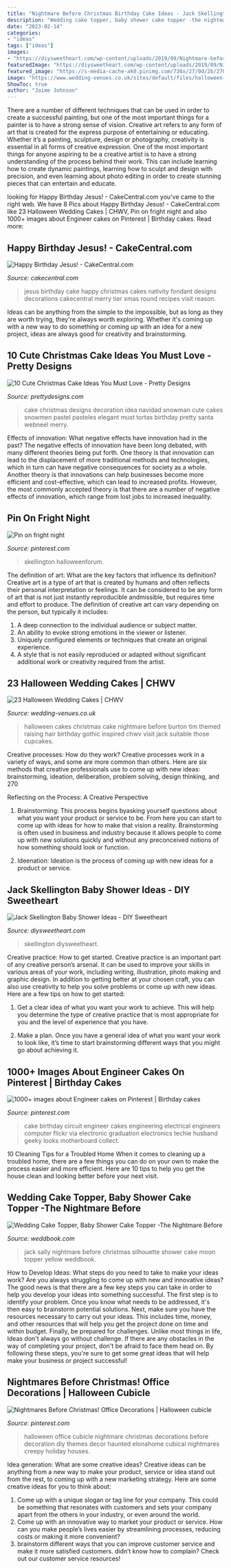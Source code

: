 ```yaml
---
title: "Nightmare Before Christmas Birthday Cake Ideas - Jack Skellington Baby Shower Ideas"
description: "Wedding cake topper, baby shower cake topper -the nightmare before"
date: "2023-02-14"
categories:
- "ideas"
tags: ["ideas"]
images:
- "https://diysweetheart.com/wp-content/uploads/2019/09/Nightmare-before-Christmas-Cupcake-stand.jpg"
featuredImage: "https://diysweetheart.com/wp-content/uploads/2019/09/Nightmare-before-Christmas-Cupcake-stand.jpg"
featured_image: "https://s-media-cache-ak0.pinimg.com/736x/27/0d/2b/270d2bbf9942e50b6bbe7f0e4209645e.jpg"
image: "https://www.wedding-venues.co.uk/sites/default/files/halloween-wedding-cakes-partydecor88.jpg"
ShowToc: true
author: "Jaime Johnson"
---
```



There are a number of different techniques that can be used in order to create a successful painting, but one of the most important things for a painter is to have a strong sense of vision.
Creative art refers to any form of art that is created for the express purpose of entertaining or educating. Whether it’s a painting, sculpture, design or photography, creativity is essential in all forms of creative expression. One of the most important things for anyone aspiring to be a creative artist is to have a strong understanding of the process behind their work. This can include learning how to create dynamic paintings, learning how to sculpt and design with precision, and even learning about photo editing in order to create stunning pieces that can entertain and educate.

	

		
looking for Happy Birthday Jesus! - CakeCentral.com you've came to the right web. We have 8 Pics about Happy Birthday Jesus! - CakeCentral.com like 23 Halloween Wedding Cakes | CHWV, Pin on fright night and also 1000+ images about Engineer cakes on Pinterest | Birthday cakes. Read more:
		
    
## Happy Birthday Jesus! - CakeCentral.com

<img loading=lazy src="https://cdn001.cakecentral.com/gallery/2015/03/900_50098AIep_happy-birthday-jesus.jpg" onerror="this.onerror=null;this.src='https://tse2.mm.bing.net/th?id=OIP.pZFj6YjjgYjKawZNTOv_4AHaHL&amp;pid=15.1';" alt="Happy Birthday Jesus! - CakeCentral.com">

_Source: cakecentral.com_

>jesus birthday cake happy christmas cakes nativity fondant designs decorations cakecentral merry tier xmas round recipes visit reason. 

	

Ideas can be anything from the simple to the impossible, but as long as they are worth trying, they're always worth exploring. Whether it's coming up with a new way to do something or coming up with an idea for a new project, ideas are always good for creativity and brainstorming.

    
## 10 Cute Christmas Cake Ideas You Must Love - Pretty Designs

<img loading=lazy src="https://www.prettydesigns.com/wp-content/uploads/2014/12/Christmas-Cake-Idea-Snowma.jpg" onerror="this.onerror=null;this.src='https://tse4.mm.bing.net/th?id=OIP.AMdTKvUF4Ad14kFNTbLfvwHaF1&amp;pid=15.1';" alt="10 Cute Christmas Cake Ideas You Must Love - Pretty Designs">

_Source: prettydesigns.com_

>cake christmas designs decoration idea navidad snowman cute cakes snowmen pastel pasteles elegant must tortas birthday pretty santa webneel merry. 

	

Effects of innovation: What negative effects have innovation had in the past?
The negative effects of innovation have been long debated, with many different theories being put forth. One theory is that innovation can lead to the displacement of more traditional methods and technologies, which in turn can have negative consequences for society as a whole. Another theory is that innovations can help businesses become more efficient and cost-effective, which can lead to increased profits. However, the most commonly accepted theory is that there are a number of negative effects of innovation, which range from lost jobs to increased inequality.

    
## Pin On Fright Night

<img loading=lazy src="https://i.pinimg.com/originals/93/f8/c1/93f8c147695696a522f2d23884a7d097.jpg" onerror="this.onerror=null;this.src='https://tse3.mm.bing.net/th?id=OIP.Tew0_091v4_evTe3QBxLVwHaJ4&amp;pid=15.1';" alt="Pin on fright night">

_Source: pinterest.com_

>skellington halloweenforum. 

	

The definition of art: What are the key factors that influence its definition?
Creative art is a type of art that is created by humans and often reflects their personal interpretation or feelings. It can be considered to be any form of art that is not just instantly reproducible andmissible, but requires time and effort to produce. The definition of creative art can vary depending on the person, but typically it includes:
1. A deep connection to the individual audience or subject matter.
2. An ability to evoke strong emotions in the viewer or listener.
3. Uniquely configured elements or techniques that create an original experience.
4. A style that is not easily reproduced or adapted without significant additional work or creativity required from the artist.

    
## 23 Halloween Wedding Cakes | CHWV

<img loading=lazy src="https://www.wedding-venues.co.uk/sites/default/files/halloween-wedding-cakes-partydecor88.jpg" onerror="this.onerror=null;this.src='https://tse2.mm.bing.net/th?id=OIP.s9s2u5qCgo-VUaoMqVN2-gHaLw&amp;pid=15.1';" alt="23 Halloween Wedding Cakes | CHWV">

_Source: wedding-venues.co.uk_

>halloween cakes christmas cake nightmare before burton tim themed raising hair birthday gothic inspired chwv visit jack suitable those cupcakes. 

	

Creative processes: How do they work?
Creative processes work in a variety of ways, and some are more common than others. Here are six methods that creative professionals use to come up with new ideas: brainstorming, ideation, deliberation, problem solving, design thinking, and 270

Reflecting on the Process: A Creative Perspective

1. Brainstorming: This process begins byasking yourself questions about what you want your product or service to be. From here you can start to come up with ideas for how to make that vision a reality. Brainstorming is often used in business and industry because it allows people to come up with new solutions quickly and without any preconceived notions of how something should look or function.

2. Ideenation: Ideation is the process of coming up with new ideas for a product or service.

    
## Jack Skellington Baby Shower Ideas - DIY Sweetheart

<img loading=lazy src="https://diysweetheart.com/wp-content/uploads/2019/09/Nightmare-before-Christmas-Cupcake-stand.jpg" onerror="this.onerror=null;this.src='https://tse2.mm.bing.net/th?id=OIP.Vy68ACwOFHO_8jzEzq89cAHaHa&amp;pid=15.1';" alt="Jack Skellington Baby Shower Ideas - DIY Sweetheart">

_Source: diysweetheart.com_

>skellington diysweetheart. 

	

Creative practice: How to get started.
Creative practice is an important part of any creative person’s arsenal. It can be used to improve your skills in various areas of your work, including writing, illustration, photo making and graphic design. In addition to getting better at your chosen craft, you can also use creativity to help you solve problems or come up with new ideas. Here are a few tips on how to get started:
1. Get a clear idea of what you want your work to achieve. This will help you determine the type of creative practice that is most appropriate for you and the level of experience that you have.

2. Make a plan. Once you have a general idea of what you want your work to look like, it’s time to start brainstorming different ways that you might go about achieving it.

    
## 1000+ Images About Engineer Cakes On Pinterest | Birthday Cakes

<img loading=lazy src="https://s-media-cache-ak0.pinimg.com/736x/27/0d/2b/270d2bbf9942e50b6bbe7f0e4209645e.jpg" onerror="this.onerror=null;this.src='https://tse2.mm.bing.net/th?id=OIP.4TALA35obJMZGWjseZv85QHaE7&amp;pid=15.1';" alt="1000+ images about Engineer cakes on Pinterest | Birthday cakes">

_Source: pinterest.com_

>cake birthday circuit engineer cakes engineering electrical engineers computer flickr via electronic graduation electronics techie husband geeky looks motherboard collect. 

	

10 Cleaning Tips for a Troubled Home
When it comes to cleaning up a troubled home, there are a few things you can do on your own to make the process easier and more efficient. Here are 10 tips to help you get the house clean and looking better before your next visit.

    
## Wedding Cake Topper, Baby Shower Cake Topper -The Nightmare Before

<img loading=lazy src="http://s3.weddbook.me/t1/2/8/8/2880720/wedding-cake-topper-baby-shower-cake-topper-the-nightmare-before-christmas-jack-and-sally-silhouette-with-a-yellow-moon.jpg" onerror="this.onerror=null;this.src='https://tse3.mm.bing.net/th?id=OIP.9FBZBrlQLjWl65clmUFMxAHaJF&amp;pid=15.1';" alt="Wedding Cake Topper, Baby Shower Cake Topper -The Nightmare Before">

_Source: weddbook.com_

>jack sally nightmare before christmas silhouette shower cake moon topper yellow weddbook. 

	

How to Develop Ideas: What steps do you need to take to make your ideas work?
Are you always struggling to come up with new and innovative ideas? The good news is that there are a few key steps you can take in order to help you develop your ideas into something successful. The first step is to identify your problem. Once you know what needs to be addressed, it's then easy to brainstorm potential solutions. Next, make sure you have the resources necessary to carry out your ideas. This includes time, money, and other resources that will help you get the project done on time and within budget. Finally, be prepared for challenges. Unlike most things in life, Ideas don't always go without challenge. If there are any obstacles in the way of completing your project, don't be afraid to face them head on. By following these steps, you're sure to get some great ideas that will help make your business or project successful!

    
## Nightmares Before Christmas! Office Decorations | Halloween Cubicle

<img loading=lazy src="https://i.pinimg.com/736x/78/66/45/786645fb98facadbe7b14e355612e8f4.jpg" onerror="this.onerror=null;this.src='https://tse3.mm.bing.net/th?id=OIP.40ps-c4Tk7hwiQxl1EkPHgHaJ3&amp;pid=15.1';" alt="Nightmares Before Christmas! Office Decorations | Halloween cubicle">

_Source: pinterest.com_

>halloween office cubicle nightmare christmas decorations before decoration diy themes decor haunted elonahome cubical nightmares creepy holiday houses. 

	

Idea generation: What are some creative ideas?
Creative ideas can be anything from a new way to make your product, service or idea stand out from the rest, to coming up with a new marketing strategy. Here are some creative ideas for you to think about: 
1. Come up with a unique slogan or tag line for your company. This could be something that resonates with customers and sets your company apart from the others in your industry, or even around the world. 
2. Come up with an innovative way to market your product or service. How can you make people’s lives easier by streamlining processes, reducing costs or making it more convenient? 
3. brainstorm different ways that you can improve customer service and make it more satisfied customers. didn’t know how to complain? Check out our customer service resources! 

